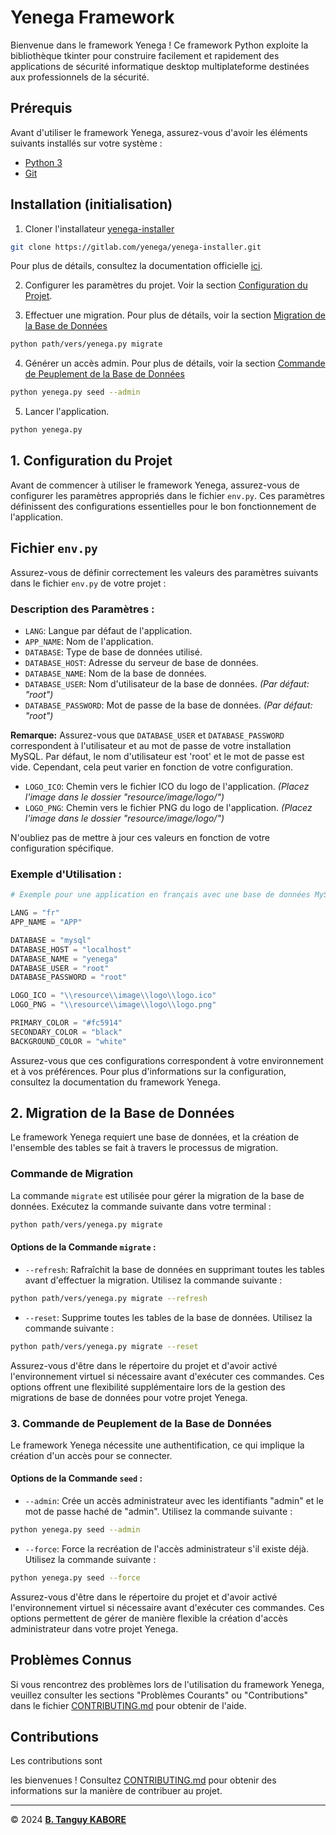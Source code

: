 # Yenega Framework

Bienvenue dans le framework Yenega ! Ce framework Python exploite la bibliothèque tkinter pour construire facilement et rapidement des applications de sécurité informatique desktop multiplateforme destinées aux professionnels de la sécurité.

## Prérequis

Avant d'utiliser le framework Yenega, assurez-vous d'avoir les éléments suivants installés sur votre système :

- [Python 3](https://www.python.org/downloads)
- [Git](https://git-scm.com/downloads)

## Installation (initialisation)

1. Cloner l'installateur [yenega-installer](https://gitlab.com/yenega/yenega-installer.git)
```bash
git clone https://gitlab.com/yenega/yenega-installer.git
```
Pour plus de détails, consultez la documentation officielle [ici](https://gitlab.com/yenega/yenega-installer).

2. Configurer les paramètres du projet. Voir la section [Configuration du Projet](#1-configuration-du-projet).

3. Effectuer une migration. Pour plus de détails, voir la section [Migration de la Base de Données](#2-migration-de-la-base-de-données)
```bash
python path/vers/yenega.py migrate
```

4. Générer un accès admin. Pour plus de détails, voir la section [Commande de Peuplement de la Base de Données](#3-commande-de-peuplement-de-la-base-de-données)
```bash
python yenega.py seed --admin
```

5. Lancer l'application.
```bash
python yenega.py
```

## 1. Configuration du Projet

Avant de commencer à utiliser le framework Yenega, assurez-vous de configurer les paramètres appropriés dans le fichier `env.py`. Ces paramètres définissent des configurations essentielles pour le bon fonctionnement de l'application.

## Fichier `env.py`

Assurez-vous de définir correctement les valeurs des paramètres suivants dans le fichier `env.py` de votre projet :

### Description des Paramètres :

- `LANG`: Langue par défaut de l'application.
- `APP_NAME`: Nom de l'application.
- `DATABASE`: Type de base de données utilisé.
- `DATABASE_HOST`: Adresse du serveur de base de données.
- `DATABASE_NAME`: Nom de la base de données.
- `DATABASE_USER`: Nom d'utilisateur de la base de données. *(Par défaut: "root")*
- `DATABASE_PASSWORD`: Mot de passe de la base de données. *(Par défaut: "root")*

**Remarque:** Assurez-vous que `DATABASE_USER` et `DATABASE_PASSWORD` correspondent à l'utilisateur et au mot de passe de votre installation MySQL. Par défaut, le nom d'utilisateur est 'root' et le mot de passe est vide. Cependant, cela peut varier en fonction de votre configuration.

- `LOGO_ICO`: Chemin vers le fichier ICO du logo de l'application. *(Placez l'image dans le dossier "resource/image/logo/")*
- `LOGO_PNG`: Chemin vers le fichier PNG du logo de l'application. *(Placez l'image dans le dossier "resource/image/logo/")*
  
N'oubliez pas de mettre à jour ces valeurs en fonction de votre configuration spécifique.

### Exemple d'Utilisation :

```python
# Exemple pour une application en français avec une base de données MySQL

LANG = "fr"
APP_NAME = "APP"

DATABASE = "mysql"
DATABASE_HOST = "localhost"
DATABASE_NAME = "yenega"
DATABASE_USER = "root"
DATABASE_PASSWORD = "root"

LOGO_ICO = "\\resource\\image\\logo\\logo.ico"
LOGO_PNG = "\\resource\\image\\logo\\logo.png"

PRIMARY_COLOR = "#fc5914"
SECONDARY_COLOR = "black"
BACKGROUND_COLOR = "white"
```

Assurez-vous que ces configurations correspondent à votre environnement et à vos préférences. Pour plus d'informations sur la configuration, consultez la documentation du framework Yenega.

## 2. Migration de la Base de Données

Le framework Yenega requiert une base de données, et la création de l'ensemble des tables se fait à travers le processus de migration.

### Commande de Migration

La commande `migrate` est utilisée pour gérer la migration de la base de données. Exécutez la commande suivante dans votre terminal :

```bash
python path/vers/yenega.py migrate
```

#### Options de la Commande `migrate` :

- `--refresh`: Rafraîchit la base de données en supprimant toutes les tables avant d'effectuer la migration. Utilisez la commande suivante :
```bash
python path/vers/yenega.py migrate --refresh
```

- `--reset`: Supprime toutes les tables de la base de données. Utilisez la commande suivante :
```bash
python path/vers/yenega.py migrate --reset
```

Assurez-vous d'être dans le répertoire du projet et d'avoir activé l'environnement virtuel si nécessaire avant d'exécuter ces commandes. Ces options offrent une flexibilité supplémentaire lors de la gestion des migrations de base de données pour votre projet Yenega.

### 3. Commande de Peuplement de la Base de Données

Le framework Yenega nécessite une authentification, ce qui implique la création d'un accès pour se connecter.

#### Options de la Commande `seed` :

- `--admin`: Crée un accès administrateur avec les identifiants "admin" et le mot de passe haché de "admin". Utilisez la commande suivante :
```bash
python yenega.py seed --admin
```

- `--force`: Force la recréation de l'accès administrateur s'il existe déjà. Utilisez la commande suivante :
```bash
python yenega.py seed --force
```

Assurez-vous d'être dans le répertoire du projet et d'avoir activé l'environnement virtuel si nécessaire avant d'exécuter ces commandes. Ces options permettent de gérer de manière flexible la création d'accès administrateur dans votre projet Yenega.

## Problèmes Connus

Si vous rencontrez des problèmes lors de l'utilisation du framework Yenega, veuillez consulter les sections "Problèmes Courants" ou "Contributions" dans le fichier [CONTRIBUTING.md]() pour obtenir de l'aide.

## Contributions

Les contributions sont

 les bienvenues ! Consultez [CONTRIBUTING.md]() pour obtenir des informations sur la manière de contribuer au projet.

***

&copy; 2024 [**B. Tanguy KABORE**](https://www.linkedin.com/in/kabore-tanguy-96ab94298/)